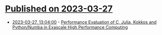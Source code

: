 # [Published on 2023-03-27](index.md)

* [2023-03-27, 13:04:00](https://soylentnews.org/article.pl?sid=23/03/25/1845235&from=rss) - [Performance Evaluation of C, Julia, Kokkos and Python/Numba in Exascale High Performance Computing](https://soylentnews.org/article.pl?sid=23/03/25/1845235&from=rss)
